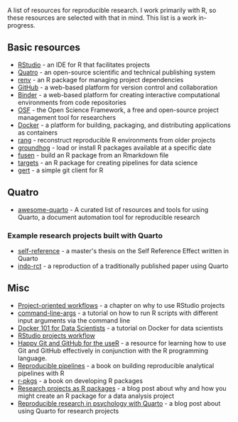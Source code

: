 A list of resources for reproducible research. I work primarily with R, so these resources are selected with that in mind. This list is a work in-progress.

## Basic resources

- [RStudio](https://posit.co/download/rstudio-desktop/) - an IDE for R that facilitates projects
- [Quatro](https://quarto.org/) - an open-source scientific and technical publishing system
- [renv](https://rstudio.github.io/renv/) - an R package for managing project dependencies
- [GitHub](https://github.com/) - a web-based platform for version control and collaboration
- [Binder](https://mybinder.org/) - a web-based platform for creating interactive computational environments from code repositories
- [OSF](https://osf.io/) - the Open Science Framework, a free and open-source project management tool for researchers
- [Docker](https://www.docker.com/) - a platform for building, packaging, and distributing applications as containers
- [rang](https://gesistsa.github.io/rang/) - reconstruct reproducible R environments from older projects 
- [groundhog](https://groundhogr.com/) - load or install R packages available at a specific date
- [fusen](https://thinkr-open.github.io/fusen/) - build an R package from an Rmarkdown file
- [targets](https://books.ropensci.org/targets/) - an R package for creating pipelines for data science
- [gert](https://github.com/r-lib/gert) - a simple git client for R

## Quatro

- [awesome-quarto](https://github.com/mcanouil/awesome-quarto) - A curated list of resources and tools for using Quarto, a document automation tool for reproducible research

### Example research projects built with Quarto

- [self-reference](https://www.crumplab.com/self-reference/) - a master's thesis on the Self Reference Effect written in Quarto
- [indo-rct](https://mine-cetinkaya-rundel.github.io/indo-rct/) - a reproduction of a traditionally published paper using Quarto

## Misc

- [Project-oriented workflows](https://rstats.wtf/projects) - a chapter on why to use RStudio projects
- [command-line-args](https://bioinformatics.ccr.cancer.gov/docs/reproducible-r-on-biowulf/L4_RScript_sbatch_1/) - a tutorial on how to run R scripts with different input arguments via the command line
- [Docker 101 for Data Scientists](https://solutions.posit.co/envs-pkgs/environments/docker/) - a tutorial on Docker for data scientists
- [RStudio projects workflow](https://r4ds.had.co.nz/workflow-projects.html)
- [Happy Git and GitHub for the useR](https://happygitwithr.com/index.html) - a resource for learning how to use Git and GitHub effectively in conjunction with the R programming language.
- [Reproducible pipelines](https://raps-with-r.dev/) - a book on building reproducible analytical pipelines with R
- [r-pkgs](https://r-pkgs.org/) - a book on developing R packages
- [Research projects as R packages](https://towardsdatascience.com/put-your-data-analysis-in-an-r-package-even-if-you-dont-publish-it) - a blog post about why and how you might create an R package for a data analysis project
- [Reproducible research in psychology with Quarto](https://www.crumplab.com/blog/post_886_10_14_22_quartoProjects/) - a blog post about using Quarto for research projects
